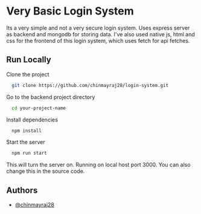 # Very Basic Login System

Its a very simple and not a very secure login system. Uses express server as backend and mongodb for storing data. I've also used native js, html and css for the frontend of this login system, which uses fetch for api fetches.




## Run Locally

Clone the project

```bash
  git clone https://github.com/chinmayraj28/login-system.git
```

Go to the backend project directory

```bash
  cd your-project-name
```

Install dependencies

```bash
  npm install
```

Start the server

```bash
  npm run start
```

This will turn the server on. Running on local host port 3000. You can also change this in the source code.




## Authors

- [@chinmayraj28](https://github.com/chinmayraj28)

